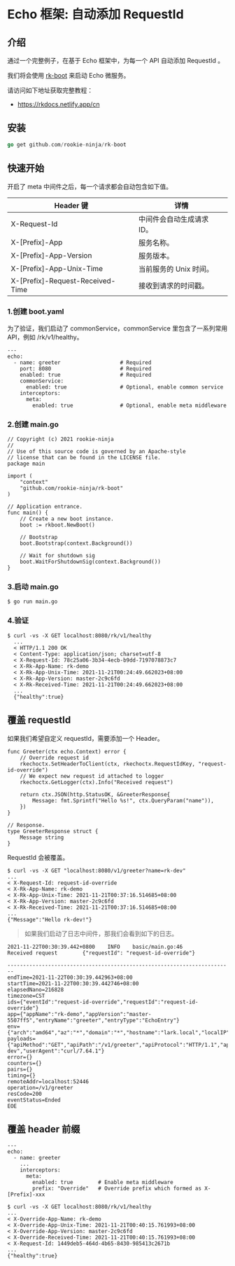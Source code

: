# Echo 框架: 自动添加 RequestId

## 介绍
通过一个完整例子，在基于 Echo 框架中，为每一个 API 自动添加 RequestId 。

我们将会使用 [rk-boot](https://github.com/rookie-ninja/rk-boot) 来启动 Echo 微服务。

请访问如下地址获取完整教程：

- https://rkdocs.netlify.app/cn

## 安装
```go
go get github.com/rookie-ninja/rk-boot
```

## 快速开始
开启了 meta 中间件之后，每一个请求都会自动包含如下值。

| Header 键 | 详情 |
| ---- | ---- |
| X-Request-Id | 中间件会自动生成请求 ID。|
| X-[Prefix]-App | 服务名称。 |
| X-[Prefix]-App-Version | 服务版本。 |
| X-[Prefix]-App-Unix-Time | 当前服务的 Unix 时间。 |
| X-[Prefix]-Request-Received-Time | 接收到请求的时间戳。 |

### 1.创建 boot.yaml
为了验证，我们启动了 commonService，commonService 里包含了一系列常用 API，例如 /rk/v1/healthy。

```
---
echo:
  - name: greeter                   # Required
    port: 8080                      # Required
    enabled: true                   # Required
    commonService:
      enabled: true                 # Optional, enable common service
    interceptors:
      meta:
        enabled: true               # Optional, enable meta middleware
```

### 2.创建 main.go
```
// Copyright (c) 2021 rookie-ninja
//
// Use of this source code is governed by an Apache-style
// license that can be found in the LICENSE file.
package main

import (
	"context"
	"github.com/rookie-ninja/rk-boot"
)

// Application entrance.
func main() {
	// Create a new boot instance.
	boot := rkboot.NewBoot()

	// Bootstrap
	boot.Bootstrap(context.Background())

	// Wait for shutdown sig
	boot.WaitForShutdownSig(context.Background())
}
```

### 3.启动 main.go
```
$ go run main.go
```

### 4.验证

```
$ curl -vs -X GET localhost:8080/rk/v1/healthy
  ...
  < HTTP/1.1 200 OK
  < Content-Type: application/json; charset=utf-8
  < X-Request-Id: 78c25a06-3b34-4ecb-b9dd-7197078873c7
  < X-Rk-App-Name: rk-demo
  < X-Rk-App-Unix-Time: 2021-11-21T00:24:49.662023+08:00
  < X-Rk-App-Version: master-2c9c6fd
  < X-Rk-Received-Time: 2021-11-21T00:24:49.662023+08:00
  ...
  {"healthy":true}
```

## 覆盖 requestId
如果我们希望自定义 requestId，需要添加一个 Header。

```
func Greeter(ctx echo.Context) error {
	// Override request id
	rkechoctx.SetHeaderToClient(ctx, rkechoctx.RequestIdKey, "request-id-override")
	// We expect new request id attached to logger
	rkechoctx.GetLogger(ctx).Info("Received request")

	return ctx.JSON(http.StatusOK, &GreeterResponse{
		Message: fmt.Sprintf("Hello %s!", ctx.QueryParam("name")),
	})
}

// Response.
type GreeterResponse struct {
	Message string
}
```

RequestId 会被覆盖。

```
$ curl -vs -X GET "localhost:8080/v1/greeter?name=rk-dev"
...
< X-Request-Id: request-id-override
< X-Rk-App-Name: rk-demo
< X-Rk-App-Unix-Time: 2021-11-21T00:37:16.514685+08:00
< X-Rk-App-Version: master-2c9c6fd
< X-Rk-Received-Time: 2021-11-21T00:37:16.514685+08:00
...
{"Message":"Hello rk-dev!"}
```

> 如果我们启动了日志中间件，那我们会看到如下的日志。

```
2021-11-22T00:30:39.442+0800    INFO    basic/main.go:46        Received request        {"requestId": "request-id-override"}
```

```
------------------------------------------------------------------------
endTime=2021-11-22T00:30:39.442963+08:00
startTime=2021-11-22T00:30:39.442746+08:00
elapsedNano=216828
timezone=CST
ids={"eventId":"request-id-override","requestId":"request-id-override"}
app={"appName":"rk-demo","appVersion":"master-5507ff5","entryName":"greeter","entryType":"EchoEntry"}
env={"arch":"amd64","az":"*","domain":"*","hostname":"lark.local","localIP":"10.8.0.2","os":"darwin","realm":"*","region":"*"}
payloads={"apiMethod":"GET","apiPath":"/v1/greeter","apiProtocol":"HTTP/1.1","apiQuery":"name=rk-dev","userAgent":"curl/7.64.1"}
error={}
counters={}
pairs={}
timing={}
remoteAddr=localhost:52446
operation=/v1/greeter
resCode=200
eventStatus=Ended
EOE
```

## 覆盖 header 前缀

```
---
echo:
  - name: greeter
    ...
    interceptors:
      meta:
        enabled: true        # Enable meta middleware
        prefix: "Override"   # Override prefix which formed as X-[Prefix]-xxx
```

```
$ curl -vs -X GET localhost:8080/rk/v1/healthy
...
< X-Override-App-Name: rk-demo
< X-Override-App-Unix-Time: 2021-11-21T00:40:15.761993+08:00
< X-Override-App-Version: master-2c9c6fd
< X-Override-Received-Time: 2021-11-21T00:40:15.761993+08:00
< X-Request-Id: 1449deb5-464d-4b65-8430-985413c2671b
...
{"healthy":true}
```
